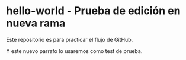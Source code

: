 # hello-world - Prueba de edición en nueva rama
Este repositorio es para practicar el flujo de GitHub. 

Y este nuevo parrafo lo usaremos como test de prueba.

